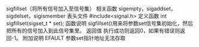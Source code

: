 

sigfillset（将所有信号加入至信号集）
相关函数
sigempty，sigaddset，sigdelset，sigismember
表头文件
#include<signal.h>
定义函数
int sigfillset(sigset_t * set);
函数说明
sigfillset()用来将参数set信号集初始化，然后把所有的信号加入到此信号集里。
返回值
执行成功则返回0，如果有错误则返回-1。
附加说明
EFAULT 参数set指针地址无法存取